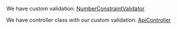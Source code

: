 We have custom validation: 
[NumberConstraintValidator](src/main/java/com/github/elten400/tutorials/threadsafeproblem/validation/NumberConstraintValidator.java)

We have controller class with our custom validation:
[ApiController](src/main/java/com/github/elten400/tutorials/threadsafeproblem/controller/ApiController.java)


